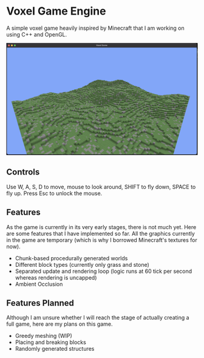 # Voxel Game Engine
A simple voxel game heavily inspired by Minecraft that I am working on
using C++ and OpenGL. 

![](screenshot.png)

## Controls
Use W, A, S, D to move, mouse to look around, SHIFT to fly down, SPACE to fly up.
Press Esc to unlock the mouse.

## Features
As the game is currently in its very early stages, there is not much yet.
Here are some features that I have implemented so far.
All the graphics currently in the game are temporary (which is why I borrowed
Minecraft's textures for now).
- Chunk-based procedurally generated worlds
- Different block types (currently only grass and stone)
- Separated update and rendering loop (logic runs at 60 tick per second whereas rendering is uncapped)
- Ambient Occlusion

## Features  Planned
Although I am unsure whether I will reach the stage of actually creating a full game, here are my
plans on this game.
- Greedy meshing (WIP)
- Placing and breaking blocks
- Randomly generated structures


